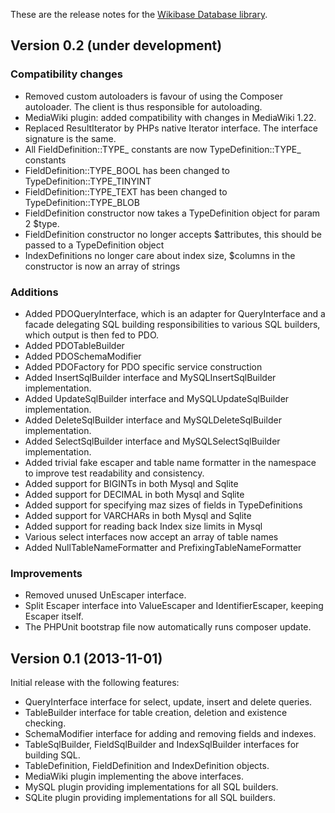 These are the release notes for the [Wikibase Database library](README.md).

## Version 0.2 (under development)

### Compatibility changes

* Removed custom autoloaders is favour of using the Composer autoloader. The client
is thus responsible for autoloading.
* MediaWiki plugin: added compatibility with changes in MediaWiki 1.22.
* Replaced ResultIterator by PHPs native Iterator interface. The interface signature is the same.
* All FieldDefinition::TYPE_ constants are now TypeDefinition::TYPE_ constants
* FieldDefinition::TYPE_BOOL has been changed to TypeDefinition::TYPE_TINYINT
* FieldDefinition::TYPE_TEXT has been changed to TypeDefinition::TYPE_BLOB
* FieldDefinition constructor now takes a TypeDefinition object for param 2 $type.
* FieldDefinition constructor no longer accepts $attributes, this should be passed to a TypeDefinition object
* IndexDefinitions no longer care about index size, $columns in the constructor is now an array of strings

### Additions

* Added PDOQueryInterface, which is an adapter for QueryInterface and a facade delegating
SQL building responsibilities to various SQL builders, which output is then fed to PDO.
* Added PDOTableBuilder
* Added PDOSchemaModifier
* Added PDOFactory for PDO specific service construction
* Added InsertSqlBuilder interface and MySQLInsertSqlBuilder implementation.
* Added UpdateSqlBuilder interface and MySQLUpdateSqlBuilder implementation.
* Added DeleteSqlBuilder interface and MySQLDeleteSqlBuilder implementation.
* Added SelectSqlBuilder interface and MySQLSelectSqlBuilder implementation.
* Added trivial fake escaper and table name formatter in the namespace to improve test
readability and consistency.
* Added support for BIGINTs in both Mysql and Sqlite
* Added support for DECIMAL in both Mysql and Sqlite
* Added support for specifying maz sizes of fields in TypeDefinitions
* Added support for VARCHARs in both Mysql and Sqlite
* Added support for reading back Index size limits in Mysql
* Various select interfaces now accept an array of table names
* Added NullTableNameFormatter and PrefixingTableNameFormatter

### Improvements

* Removed unused UnEscaper interface.
* Split Escaper interface into ValueEscaper and IdentifierEscaper, keeping Escaper itself.
* The PHPUnit bootstrap file now automatically runs composer update.

## Version 0.1 (2013-11-01)

Initial release with the following features:

* QueryInterface interface for select, update, insert and delete queries.
* TableBuilder interface for table creation, deletion and existence checking.
* SchemaModifier interface for adding and removing fields and indexes.
* TableSqlBuilder, FieldSqlBuilder and IndexSqlBuilder interfaces for building SQL.
* TableDefinition, FieldDefinition and IndexDefinition objects.
* MediaWiki plugin implementing the above interfaces.
* MySQL plugin providing implementations for all SQL builders.
* SQLite plugin providing implementations for all SQL builders.
